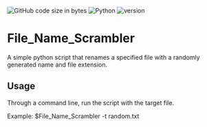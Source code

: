 ![GitHub code size in bytes](https://img.shields.io/github/languages/code-size/Anthony-T-N/File_Name_Scrambler)
![Python](https://img.shields.io/badge/python-%3E%3D3-brightgreen.svg)
![version](https://img.shields.io/badge/version-1.0.1-yellow.svg)

# File_Name_Scrambler
A simple python script that renames a specified file with a randomly generated name and file extension.

Usage
-
Through a command line, run the script with the target file.

Example: $File_Name_Scrambler -t random.txt
